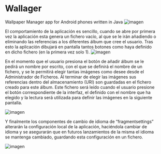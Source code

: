 # Wallager
Wallpaper Manager app for Android phones written in Java
![imagen](https://user-images.githubusercontent.com/55440044/126762396-73252e3f-bc6b-47e8-8a06-04112e02bf82.png)

El comportamiento de la aplicación es sencillo, cuando se abre por primera vez la aplicación esta genera un fichero vacío, al que se le irán añadiendo o eliminando las referencias a los diferentes álbum que cree el usuario. Tras esto la aplicación dibujará en pantalla tantos botones como haya definido en dicho fichero (en la primera vez solo 1). 
![imagen](https://user-images.githubusercontent.com/55440044/126762010-8752a2f3-e6eb-4c97-b80e-4bd84f5c77e1.png)

En el momento que el usuario presiona el botón de añadir álbum se le pedirá un nombre por escrito, con el que se definirá el nombre de un fichero, y se le permitirá elegir tantas imágenes como desee desde el Administrador de Ficheros. Al terminar de elegir las imágenes sus referencias dentro del almacenamiento (URI) son guardadas en el fichero creado para este álbum. Este fichero será leído cuando el usuario presione el botón correspondiente de la interfaz, el definido con el nombre que ha elegido y la lectura será utilizada para definir las imágenes en la siguiente pantalla. 

![imagen](https://user-images.githubusercontent.com/55440044/126762104-ea05baca-765b-4dd6-bdb4-c18133c33983.png)

Y finalmente los componentes de cambio de idioma de “fragmentsettings” alterarán la configuración local de la aplicación, haciéndola cambiar de idioma y se asegurarán que en futuros lanzamientos de la misma el idioma se mantenga cambiado, guardando esta configuración en un fichero.

![imagen](https://user-images.githubusercontent.com/55440044/126762326-c6b0f91f-0a07-46e6-ac99-63ce9bbffede.png)
